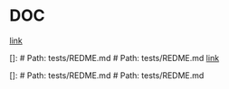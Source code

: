 # DOC
[link](http://hello.com)

[]: # Path: tests/REDME.md  # Path: tests/REDME.md
[link](http://hello.com)

[]: # Path: tests/REDME.md  # Path: tests/REDME.md
